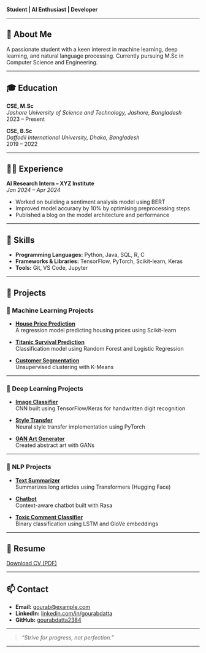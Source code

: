 

**Student | AI Enthusiast | Developer**

---

## 📘 About Me

A passionate student with a keen interest in machine learning, deep learning, and natural language processing. Currently pursuing M.Sc in Computer Science and Engineering.

---

## 🎓 Education

**CSE, M.Sc**  
*Jashore University of Science and Technology, Jashore, Bangladesh*  
2023 – Present

**CSE, B.Sc**  
*Daffodil International University, Dhaka, Bangladesh*  
2019 – 2022

---

## 🧑‍💻 Experience

**AI Research Intern – XYZ Institute**  
*Jan 2024 – Apr 2024*  
- Worked on building a sentiment analysis model using BERT  
- Improved model accuracy by 10% by optimising preprocessing steps  
- Published a blog on the model architecture and performance

---

## 💼 Skills

- **Programming Languages:** Python, Java, SQL, R, C
- **Frameworks & Libraries:** TensorFlow, PyTorch, Scikit-learn, Keras
- **Tools:** Git, VS Code, Jupyter

---

## 🚀 Projects

### 🧠 Machine Learning Projects

- **[House Price Prediction](https://github.com/yourusername/house-price-prediction)**  
  A regression model predicting housing prices using Scikit-learn

- **[Titanic Survival Prediction](https://github.com/yourusername/titanic-ml)**  
  Classification model using Random Forest and Logistic Regression

- **[Customer Segmentation](https://github.com/yourusername/customer-segmentation)**  
  Unsupervised clustering with K-Means

---

### 🤖 Deep Learning Projects

- **[Image Classifier](https://github.com/yourusername/image-classifier)**  
  CNN built using TensorFlow/Keras for handwritten digit recognition

- **[Style Transfer](https://github.com/yourusername/style-transfer)**  
  Neural style transfer implementation using PyTorch

- **[GAN Art Generator](https://github.com/yourusername/gan-art)**  
  Created abstract art with GANs

---

### 🧾 NLP Projects

- **[Text Summarizer](https://github.com/yourusername/text-summarizer)**  
  Summarizes long articles using Transformers (Hugging Face)

- **[Chatbot](https://github.com/yourusername/chatbot)**  
  Context-aware chatbot built with Rasa

- **[Toxic Comment Classifier](https://github.com/yourusername/toxic-comments)**  
  Binary classification using LSTM and GloVe embeddings

---

## 📄 Resume

[Download CV (PDF)](assets/Gourab_Datta_CV.pdf)

---

## 📫 Contact

- **Email:** gourab@example.com  
- **LinkedIn:** [linkedin.com/in/gourabdatta](https://linkedin.com/in/gourabdatta)  
- **GitHub:** [gourabdatta2384](https://github.com/gourabdatta2384)

---

> _“Strive for progress, not perfection.”_

---

